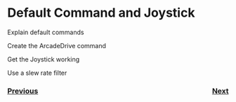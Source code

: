 # <a name="code"></a>Default Command and Joystick
Explain default commands

Create the ArcadeDrive command

Get the Joystick working

Use a slew rate filter

<h3><span style="float:left">
<a href="romiCode3">Previous</a></span>
<span style="float:right">
<a href="romiCode5">Next</a></span></h3>